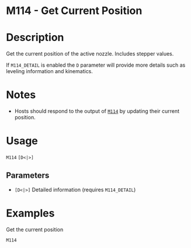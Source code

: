 # M114 - Get Current Position

# Description
Get the current position of the active nozzle. Includes stepper values.

If `M114_DETAIL` is enabled the `D` parameter will provide more details such as leveling information and kinematics.

# Notes
  - Hosts should respond to the output of [`M114`](/docs/gcode/M114.html) by updating their current position.

# Usage
`M114` `[D<|>]`
## Parameters
- `[D<|>]` Detailed information (requires `M114_DETAIL`)

# Examples
Get the current position
```
M114
```
